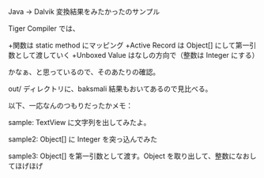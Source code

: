 Java -> Dalvik 変換結果をみたかったのサンプル

Tiger Compiler では、

+関数は static method にマッピング
+Active Record は Object[] にして第一引数として渡していく
+Unboxed Value はなしの方向で（整数は Integer にする）

かなぁ、と思っているので、そのあたりの確認。

out/ ディレクトリに、baksmali 結果もおいてあるので見比べる。

以下、一応なんのつもりだったかメモ：

sample:  TextView に文字列を出してみたよ。

sample2: Object[] に Integer を突っ込んでみた

sample3: Object[] を第一引数として渡す。Object を取り出して、整数になおしてほげほげ
